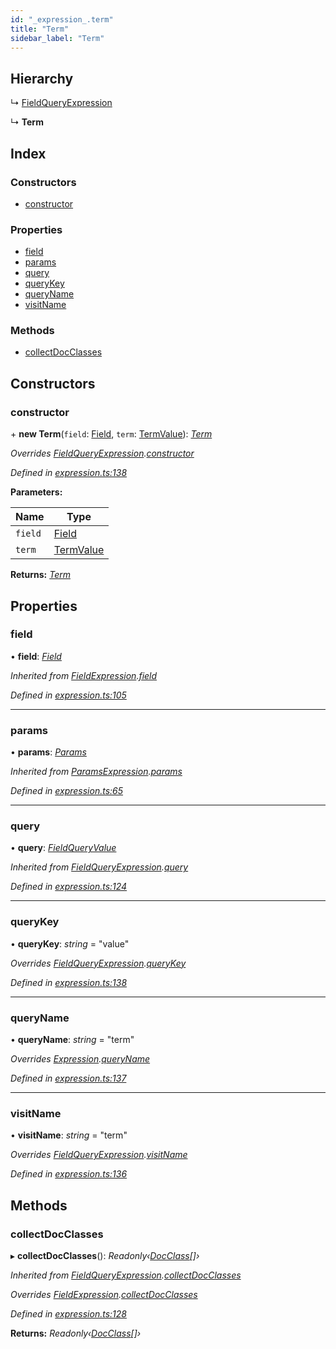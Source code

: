 ```yaml
---
id: "_expression_.term"
title: "Term"
sidebar_label: "Term"
---
```


## Hierarchy

  ↳ [FieldQueryExpression](_expression_.fieldqueryexpression.md)

  ↳ **Term**

## Index

### Constructors

* [constructor](_expression_.term.md#constructor)

### Properties

* [field](_expression_.term.md#field)
* [params](_expression_.term.md#params)
* [query](_expression_.term.md#query)
* [queryKey](_expression_.term.md#querykey)
* [queryName](_expression_.term.md#queryname)
* [visitName](_expression_.term.md#visitname)

### Methods

* [collectDocClasses](_expression_.term.md#collectdocclasses)

## Constructors

###  constructor

\+ **new Term**(`field`: [Field](_document_.field.md), `term`: [TermValue](../modules/_expression_.md#termvalue)): *[Term](_expression_.term.md)*

*Overrides [FieldQueryExpression](_expression_.fieldqueryexpression.md).[constructor](_expression_.fieldqueryexpression.md#constructor)*

*Defined in [expression.ts:138](https://github.com/kindritskyiMax/elasticmagic-js/blob/3a76a7e/src/expression.ts#L138)*

**Parameters:**

Name | Type |
------ | ------ |
`field` | [Field](_document_.field.md) |
`term` | [TermValue](../modules/_expression_.md#termvalue) |

**Returns:** *[Term](_expression_.term.md)*

## Properties

###  field

• **field**: *[Field](_document_.field.md)*

*Inherited from [FieldExpression](_expression_.fieldexpression.md).[field](_expression_.fieldexpression.md#field)*

*Defined in [expression.ts:105](https://github.com/kindritskyiMax/elasticmagic-js/blob/3a76a7e/src/expression.ts#L105)*

___

###  params

• **params**: *[Params](_expression_.params.md)*

*Inherited from [ParamsExpression](_expression_.paramsexpression.md).[params](_expression_.paramsexpression.md#params)*

*Defined in [expression.ts:65](https://github.com/kindritskyiMax/elasticmagic-js/blob/3a76a7e/src/expression.ts#L65)*

___

###  query

• **query**: *[FieldQueryValue](../modules/_expression_.md#fieldqueryvalue)*

*Inherited from [FieldQueryExpression](_expression_.fieldqueryexpression.md).[query](_expression_.fieldqueryexpression.md#query)*

*Defined in [expression.ts:124](https://github.com/kindritskyiMax/elasticmagic-js/blob/3a76a7e/src/expression.ts#L124)*

___

###  queryKey

• **queryKey**: *string* = "value"

*Overrides [FieldQueryExpression](_expression_.fieldqueryexpression.md).[queryKey](_expression_.fieldqueryexpression.md#querykey)*

*Defined in [expression.ts:138](https://github.com/kindritskyiMax/elasticmagic-js/blob/3a76a7e/src/expression.ts#L138)*

___

###  queryName

• **queryName**: *string* = "term"

*Overrides [Expression](_expression_.expression.md).[queryName](_expression_.expression.md#queryname)*

*Defined in [expression.ts:137](https://github.com/kindritskyiMax/elasticmagic-js/blob/3a76a7e/src/expression.ts#L137)*

___

###  visitName

• **visitName**: *string* = "term"

*Overrides [FieldQueryExpression](_expression_.fieldqueryexpression.md).[visitName](_expression_.fieldqueryexpression.md#visitname)*

*Defined in [expression.ts:136](https://github.com/kindritskyiMax/elasticmagic-js/blob/3a76a7e/src/expression.ts#L136)*

## Methods

###  collectDocClasses

▸ **collectDocClasses**(): *Readonly‹[DocClass](../modules/_document_.md#docclass)[]›*

*Inherited from [FieldQueryExpression](_expression_.fieldqueryexpression.md).[collectDocClasses](_expression_.fieldqueryexpression.md#collectdocclasses)*

*Overrides [FieldExpression](_expression_.fieldexpression.md).[collectDocClasses](_expression_.fieldexpression.md#collectdocclasses)*

*Defined in [expression.ts:128](https://github.com/kindritskyiMax/elasticmagic-js/blob/3a76a7e/src/expression.ts#L128)*

**Returns:** *Readonly‹[DocClass](../modules/_document_.md#docclass)[]›*
